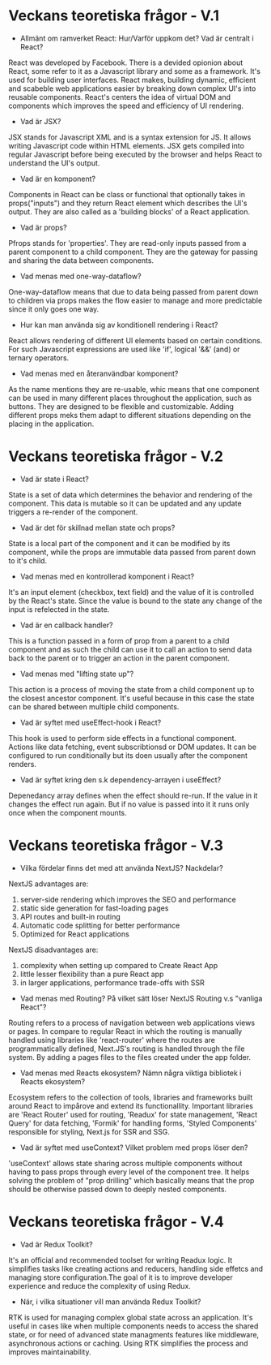 # Veckans teoretiska frågor - V.1

- Allmänt om ramverket React: Hur/Varför uppkom det? Vad är centralt i React?

React was developed by Facebook. There is a devided opionion about React, some refer to it as a Javascript library and some as a framework. It's used for building user interfaces. React makes, building dynamic, efficient and scabeble web applications easier by breaking down complex UI's into reusable components. React's centers the idea of virtual DOM and components which improves the speed and efficiency of UI rendering.

- Vad är JSX?

JSX stands for Javascript XML and is a syntax extension for JS. It allows writing Javascript code within HTML elements. JSX gets compiled into regular Javascript before being executed by the browser and helps React to understand the UI's output.

- Vad är en komponent?

Components in React can be class or functional that optionally takes in props("inputs") and they return React element which describes the UI's output. They are also called as a 'building blocks' of a React application.

- Vad är props?

Pfrops stands for 'properties'. They are read-only inputs passed from a parent component to a child component. They are the gateway for passing and sharing the data between components.

- Vad menas med one-way-dataflow?

One-way-dataflow means that due to data being passed from parent down to children via props makes the flow easier to manage and more predictable since it only goes one way.

- Hur kan man använda sig av konditionell rendering i React?

React allows rendering of different UI elements based on certain conditions. For such Javascript expressions are used like 'if', logical '&&' (and) or ternary operators.

- Vad menas med en återanvändbar komponent?

As the name mentions they are re-usable, whic means that one component can be used in many different places throughout the application, such as buttons. They are designed to be flexible and customizable. Adding different props meks them adapt to different situations depending on the placing in the application.


# Veckans teoretiska frågor - V.2

- Vad är state i React?

State is a set of data which determines the behavior and rendering of the component. This data is mutable so it can be updated and any update triggers a re-render of the component.

- Vad är det för skillnad mellan state och props?

State is a local part of the component and it can be modified by its component, while the props are immutable data passed from parent down to it's child.

- Vad menas med en kontrollerad komponent i React?

It's an input element (checkbox, text field) and the value of it is controlled by the React's state. Since the value is bound to the state any change of the input is refelected in the state.

- Vad är en callback handler?

This is a function passed in a form of prop from a parent to a child component and as such the child can use it to call an action to send data back to the parent or to trigger an action in the parent component.

- Vad menas med "lifting state up"?

This action is a process of moving the state from a child component up to the closest ancestor component. It's useful because in this case the state can be shared between multiple child components.

- Vad är syftet med useEffect-hook i React?

This hook is used to perform side effects in a functional component. Actions like data fetching, event subscribtionsd or DOM updates. It can be configured to run conditionally but its doen usually after the component renders.

- Vad är syftet kring den s.k dependency-arrayen i useEffect?

Depenedancy array defines when the effect should re-run. If the value in it changes the effect run again. But if no value is passed into it it runs only once when the component mounts.


# Veckans teoretiska frågor - V.3

- Vilka fördelar finns det med att använda NextJS? Nackdelar?

NextJS advantages are:
1. server-side rendering which improves the SEO and performance
2. static side generation for fast-loading pages
3. API routes and built-in routing
4. Automatic code splitting for better performance
5. Optimized for React applications

NextJS disadvantages are:
1. complexity when setting up compared to Create React App
2. little lesser flexibility than a pure React app
3. in larger applications, performance trade-offs with SSR

- Vad menas med Routing? På vilket sätt löser NextJS Routing v.s "vanliga React"?

Routing refers to a process of navigation between web applications views or pages. In compare to regular React in which the routing is manually handled using libraries like 'react-router' where the routes are programmatically defined, Next.JS's routing is handled through the file system. By adding a pages files to the files created under the app folder.

- Vad menas med Reacts ekosystem? Nämn några viktiga bibliotek i Reacts ekosystem?

Ecosystem refers to the collection of tools, libraries and frameworks built around React to impårove and extend its functionallity. Important libraries are 'React Router' used for routing, 'Readux' for state management, 'React Query' for data fetching, 'Formik' for handling forms, 'Styled Components' responsible for styling, Next.js for SSR and SSG.

- Vad är syftet med useContext? Vilket problem med props löser den?

'useContext' allows state sharing across multiple components without having to pass props through every level of the component tree. It helps solving the problem of "prop drilling" which basically means that the prop should be otherwise passed down to deeply nested components.

# Veckans teoretiska frågor - V.4

- Vad är Redux Toolkit?

It's an official and recommended toolset for writing Readux logic. It simplifies tasks like creating actions and reducers, handling side effetcs and managing store configuration.The goal of it is to improve developer experience and reduce the complexity of using Redux.

- När, i vilka situationer vill man använda Redux Toolkit?

RTK is used for managing complex global state across an application. It's useful in cases like when multiple components needs to access the shared state, or for need of advanced state managments features like middleware, asynchronous actions or caching. Using RTK simplifies the process and improves maintainability.
